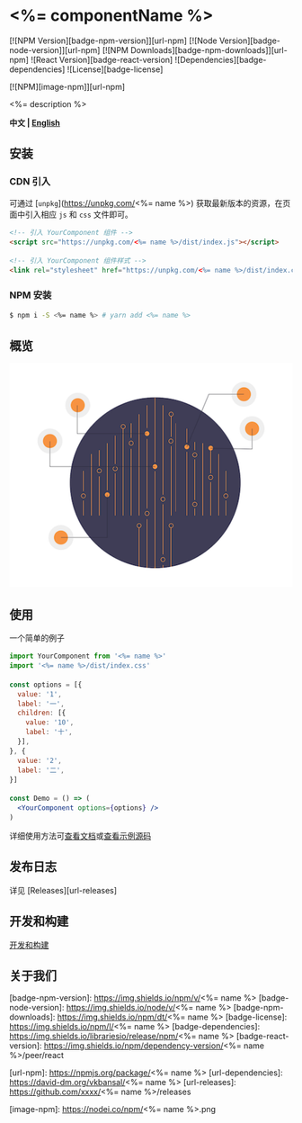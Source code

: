 # <%= componentName %>

[![NPM Version][badge-npm-version]][url-npm]
[![Node Version][badge-node-version]][url-npm]
[![NPM Downloads][badge-npm-downloads]][url-npm]
![React Version][badge-react-version]
![Dependencies][badge-dependencies]
![License][badge-license]

[![NPM][image-npm]][url-npm]

<%= description %>

**中文 | [English](./README_EN.md)**

## 安装

### CDN 引入

可通过 [`unpkg`](https://unpkg.com/<%= name %>) 获取最新版本的资源，在页面中引入相应 `js` 和 `css` 文件即可。

``` html
<!-- 引入 YourComponent 组件 -->
<script src="https://unpkg.com/<%= name %>/dist/index.js"></script>

<!-- 引入 YourComponent 组件样式 -->
<link rel="stylesheet" href="https://unpkg.com/<%= name %>/dist/index.css">
```

### NPM 安装

``` bash
$ npm i -S <%= name %> # yarn add <%= name %>
```

## 概览

![概览](./docs/images/gallery.png)

## 使用

一个简单的例子

``` jsx
import YourComponent from '<%= name %>'
import '<%= name %>/dist/index.css'

const options = [{
  value: '1',
  label: '一',
  children: [{
    value: '10',
    label: '十',
  }],
}, {
  value: '2',
  label: '二',
}]

const Demo = () => (
  <YourComponent options={options} />
)
```

详细使用方法可[查看文档](xxxxxx)或[查看示例源码](./examples)

<!-- ## 主题

提供三种主题，使用方法见[]()

### 默认

![默认](./docs/images/gallery.png)

### 亮色

![亮色](./docs/images/gallery.png)

### 暗色

![暗色](./docs/images/gallery.png) -->

## 发布日志

详见 [Releases][url-releases]

<!-- ## Collaborators -->

## 开发和构建

[开发和构建](xxxxxx)

## 关于我们


[badge-npm-version]: https://img.shields.io/npm/v/<%= name %>
[badge-node-version]: https://img.shields.io/node/v/<%= name %>
[badge-npm-downloads]: https://img.shields.io/npm/dt/<%= name %>
[badge-license]: https://img.shields.io/npm/l/<%= name %>
[badge-dependencies]: https://img.shields.io/librariesio/release/npm/<%= name %>
[badge-react-version]: https://img.shields.io/npm/dependency-version/<%= name %>/peer/react

[url-npm]: https://npmjs.org/package/<%= name %>
[url-dependencies]: https://david-dm.org/vkbansal/<%= name %>
[url-releases]: https://github.com/xxxx/<%= name %>/releases

[image-npm]: https://nodei.co/npm/<%= name %>.png
